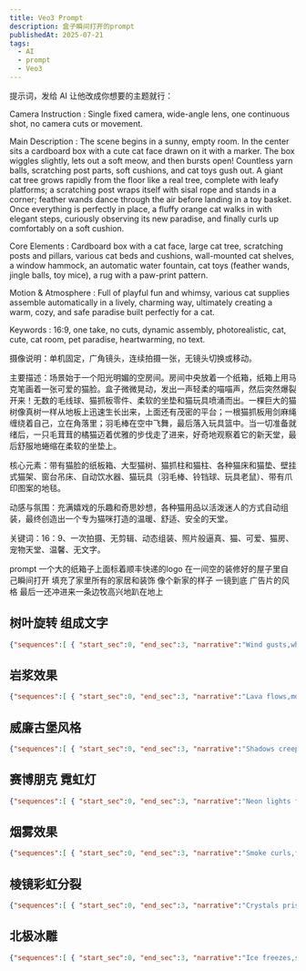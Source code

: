 ```yaml
---
title: Veo3 Prompt
description: 盒子瞬间打开的prompt
publishedAt: 2025-07-21
tags:
  - AI
  - prompt
  - Veo3
---
```


提示词，发给 AI 让他改成你想要的主题就行：

Camera Instruction : Single fixed camera, wide-angle lens, one continuous shot, no camera cuts or movement.

Main Description : The scene begins in a sunny, empty room. In the center sits a cardboard box with a cute cat face drawn on it with a marker. The box wiggles slightly, lets out a soft meow, and then bursts open! Countless yarn balls, scratching post parts, soft cushions, and cat toys gush out. A giant cat tree grows rapidly from the floor like a real tree, complete with leafy platforms; a scratching post wraps itself with sisal rope and stands in a corner; feather wands dance through the air before landing in a toy basket. Once everything is perfectly in place, a fluffy orange cat walks in with elegant steps, curiously observing its new paradise, and finally curls up comfortably on a soft cushion.

Core Elements : Cardboard box with a cat face, large cat tree, scratching posts and pillars, various cat beds and cushions, wall-mounted cat shelves, a window hammock, an automatic water fountain, cat toys (feather wands, jingle balls, toy mice), a rug with a paw-print pattern.

Motion & Atmosphere : Full of playful fun and whimsy, various cat supplies assemble automatically in a lively, charming way, ultimately creating a warm, cozy, and safe paradise built perfectly for a cat.

Keywords : 16:9, one take, no cuts, dynamic assembly, photorealistic, cat, cute, cat room, pet paradise, heartwarming, no text.

摄像说明：单机固定，广角镜头，连续拍摄一张，无镜头切换或移动。

主要描述：场景始于一个阳光明媚的空房间。房间中央放着一个纸箱，纸箱上用马克笔画着一张可爱的猫脸。盒子微微晃动，发出一声轻柔的喵喵声，然后突然爆裂开来！无数的毛线球、猫抓板零件、柔软的坐垫和猫玩具喷涌而出。一棵巨大的猫树像真树一样从地板上迅速生长出来，上面还有茂密的平台；一根猫抓板用剑麻绳缠绕着自己，立在角落里；羽毛棒在空中飞舞，最后落入玩具篮中。当一切准备就绪后，一只毛茸茸的橘猫迈着优雅的步伐走了进来，好奇地观察着它的新天堂，最后舒服地蜷缩在柔软的坐垫上。

核心元素：带有猫脸的纸板箱、大型猫树、猫抓柱和猫柱、各种猫床和猫垫、壁挂式猫架、窗台吊床、自动饮水器、猫玩具（羽毛棒、铃铛球、玩具老鼠）、带有爪印图案的地毯。

动感与氛围：充满嬉戏的乐趣和奇思妙想，各种猫用品以活泼迷人的方式自动组装，最终创造出一个专为猫咪打造的温暖、舒适、安全的天堂。

关键词：16：9、一次拍摄、无剪辑、动态组装、照片般逼真、猫、可爱、猫房、宠物天堂、温馨、无文字。

prompt 一个大的纸箱子上面标着顺丰快递的logo 在一间空的装修好的屋子里自己瞬间打开 填充了家里所有的家居和装饰 像个新家的样子 一镜到底  广告片的风格 最后一还冲进来一条边牧高兴地趴在地上


## 树叶旋转 组成文字

```json
{"sequences":[ { "start_sec":0, "end_sec":3, "narrative":"Wind gusts,whirl '深度放空' in leaves.", "visuals":{ "camera_setup":"Cinematic,55mm,f/1.7", "motion":"Whirl spin", "lighting":"Autumn golden rays", "effects":["Leaf twirls","Gust trails"] }, "environment":{ "setting":"Windy forest glade", "atmosphere":"Rustle leaves,branch sways", "props":["Fallen logs"] }, "entities":[ { "type":"text", "details":"'深度放空' leafy font,brown-green", "behaviors":["Gathers debris","Spins vortex"], "interactions":"Leaves circle" } ], "audio_layers":{ "background":"Wind howl -10dB", "dialogue":[], "effects":["Leaf rustles"] } }, { "start_sec":3, "end_sec":5, "narrative":"Letters settle,flutter with breeze.", "visuals":{ "camera_setup":"Cinematic,55mm,f/1.7", "motion":"Settle down", "lighting":"Soft dappled shade", "effects":["Flutter settle","Dust motes"] }, "environment":{ "setting":"Windy forest glade", "atmosphere":"Rustle leaves,branch sways", "props":["Fallen logs"] }, "entities":[ { "type":"text", "details":"'深度放空' leafy font,brown-green", "behaviors":["Lands firm","Quivers lightly"], "interactions":"Breeze scatters" }}
```

## 岩浆效果

```json
{"sequences":[ { "start_sec":0, "end_sec":3, "narrative":"Lava flows,mold 'VEO3' in magma.", "visuals":{ "camera_setup":"Cinematic,35mm,f/2.8", "motion":"Flow track", "lighting":"Molten red orange", "effects":["Lava bubbles","Heat distort"] }, "environment":{ "setting":"Active volcano crater", "atmosphere":"Ash clouds,rumble quakes", "props":["Rock fissures"] }, "entities":[ { "type":"text", "details":"'VEO3' molten font,red-yellow", "behaviors":["Melts shape","Bubbles surface"], "interactions":"Lava drips" } ], "audio_layers":{ "background":"Rumble lava -10dB", "dialogue":[], "effects":["Bubble bursts"] } }, { "start_sec":3, "end_sec":5, "narrative":"Letters harden,crack with glow.", "visuals":{ "camera_setup":"Cinematic,35mm,f/2.8", "motion":"Cool zoom", "lighting":"Cooling ember fade", "effects":["Crack lines","Smoke wisps"] }, "environment":{ "setting":"Active volcano crater", "atmosphere":"Ash clouds,rumble quakes", "props":["Rock fissures"] }, "entities":[ { "type":"text", "details":"'VEO3' molten font,red-yellow", "behaviors":["Solidifies firm","Pulses heat"], "interactions":"Smoke rises" }}

```

## 威廉古堡风格
```json
{"sequences":[ { "start_sec":0, "end_sec":3, "narrative":"Shadows creep,outline 'VEO3' in dark.", "visuals":{ "camera_setup":"Cinematic,50mm,f/1.8", "motion":"Creep in", "lighting":"Low key moonlight", "effects":["Shadow tendrils","Eerie fade"] }, "environment":{ "setting":"Haunted gothic hall", "atmosphere":"Dust motes,echo whispers", "props":["Candle flickers"] }, "entities":[ { "type":"text", "details":"'VEO3' spooky font,black-purple", "behaviors":["Forms silhouettes","Twists menacing"], "interactions":"Shadows dance" } ], "audio_layers":{ "background":"Ominous drone -11dB", "dialogue":[], "effects":["Creak sounds"] } }, { "start_sec":3, "end_sec":5, "narrative":"Letters manifest,glow with phantom light.", "visuals":{ "camera_setup":"Cinematic,50mm,f/1.8", "motion":"Reveal spin", "lighting":"Ghostly inner shine", "effects":["Phantom auras","Subtle dissipate"] }, "environment":{ "setting":"Haunted gothic hall", "atmosphere":"Dust motes,echo whispers", "props":["Candle flickers"] }, "entities":[ { "type":"text", "details":"'VEO3' spooky font,black-purple", "behaviors":["Solidifies eerie","Pulses haunt"], "interactions":"Light casts shadows" }}
```

## 赛博朋克 霓虹灯
```json
{"sequences":[ { "start_sec":0, "end_sec":3, "narrative":"Neon lights flicker,trace 'VEO3' in glow.", "visuals":{ "camera_setup":"Cinematic,28mm,f/2.0", "motion":"Pulse zoom", "lighting":"Vibrant cyber hues", "effects":["Glow pulses","Circuit traces"] }, "environment":{ "setting":"Futuristic city night", "atmosphere":"Rain slick,holo ads", "props":["Towering billboards"] }, "entities":[ { "type":"text", "details":"'VEO3' cyber font,pink-blue", "behaviors":["Ignites lines","Flickers sync"], "interactions":"Neon reflects" } ], "audio_layers":{ "background":"Synth wave -10dB", "dialogue":[], "effects":["Electric hums"] } }, { "start_sec":3, "end_sec":5, "narrative":"Letters surge,explode with sparks.", "visuals":{ "camera_setup":"Cinematic,28mm,f/2.0", "motion":"Energy burst", "lighting":"Intense flare bursts", "effects":["Spark showers","Halo effects"] }, "environment":{ "setting":"Futuristic city night", "atmosphere":"Rain slick,holo ads", "props":["Towering billboards"] }, "entities":[ { "type":"text", "details":"'VEO3' cyber font,pink-blue", "behaviors":["Expands bright","Crackles power"], "interactions":"Sparks rain" }}
```

## 烟雾效果

```json
{"sequences":[ { "start_sec":0, "end_sec":3, "narrative":"Smoke curls,forge 'VEO3' in haze.", "visuals":{ "camera_setup":"Cinematic,45mm,f/2.1", "motion":"Swirl in", "lighting":"Dim ember underlight", "effects":["Smoke tendrils","Dissipate slow"] }, "environment":{ "setting":"Mystic ritual chamber", "atmosphere":"Incense wafts,shadow plays", "props":["Altar stones"] }, "entities":[ { "type":"text", "details":"'VEO3' smoky font,grey-red", "behaviors":["Coils form","Wafts ethereal"], "interactions":"Smoke envelops" } ], "audio_layers":{ "background":"Low chant -11dB", "dialogue":[], "effects":["Whisper winds"] } }, { "start_sec":3, "end_sec":5, "narrative":"Letters clear,glow with embers.", "visuals":{ "camera_setup":"Cinematic,45mm,f/2.1", "motion":"Reveal push", "lighting":"Inner fire pulse", "effects":["Ember floats","Heat shimmer"] }, "environment":{ "setting":"Mystic ritual chamber", "atmosphere":"Incense wafts,shadow plays", "props":["Altar stones"] }, "entities":[ { "type":"text", "details":"'VEO3' smoky font,grey-red", "behaviors":["Sharpens edges","Flares subtly"], "interactions":"Embers spark" }}
```

## 棱镜彩虹分裂

```json
{"sequences":[ { "start_sec":0, "end_sec":3, "narrative":"Crystals prism,split 'VEO3' in rainbows.", "visuals":{ "camera_setup":"Cinematic,90mm,f/1.5", "motion":"Refract turn", "lighting":"Spectrum color bursts", "effects":["Light rays","Prism flares"] }, "environment":{ "setting":"Crystal cavern glow", "atmosphere":"Echo drips,light dances", "props":["Gem clusters"] }, "entities":[ { "type":"text", "details":"'VEO3' prismatic font,multi-hue", "behaviors":["Splits beams","Shifts colors"], "interactions":"Rays bend" } ], "audio_layers":{ "background":"Harmonic chimes -9dB", "dialogue":[], "effects":["Crystal rings"] } }, { "start_sec":3, "end_sec":5, "narrative":"Letters unify,shine with spectrum.", "visuals":{ "camera_setup":"Cinematic,90mm,f/1.5", "motion":"Unite focus", "lighting":"Unified rainbow glow", "effects":["Color merge","Halo pulses"] }, "environment":{ "setting":"Crystal cavern glow", "atmosphere":"Echo drips,light dances", "props":["Gem clusters"] }, "entities":[ { "type":"text", "details":"'VEO3' prismatic font,multi-hue", "behaviors":["Combines vivid","Radiates bright"], "interactions":"Spectrum swirls" }}
```

## 北极冰雕

```json
{"sequences":[ { "start_sec":0, "end_sec":3, "narrative":"Ice freezes,sculpt 'VEO3' in frost.", "visuals":{ "camera_setup":"Cinematic,50mm,f/1.8", "motion":"Frost spread", "lighting":"Cool arctic blue", "effects":["Crystal growth","Freeze crackle"] }, "environment":{ "setting":"Frozen tundra plain", "atmosphere":"Blizzard flurries,snow drifts", "props":["Icy spikes"] }, "entities":[ { "type":"text", "details":"'VEO3' crystalline font,white-silver", "behaviors":["Forms layers","Glints light"], "interactions":"Frost expands" } ], "audio_layers":{ "background":"Wind chill -12dB", "dialogue":[], "effects":["Ice forms"] } }, { "start_sec":3, "end_sec":5, "narrative":"Letters solidify,shimmer with snow.", "visuals":{ "camera_setup":"Cinematic,50mm,f/1.8", "motion":"Pan glide", "lighting":"Reflective ice shine", "effects":["Snow dust","Subtle melt"] }, "environment":{ "setting":"Frozen tundra plain", "atmosphere":"Blizzard flurries,snow drifts", "props":["Icy spikes"] }, "entities":[ { "type":"text", "details":"'VEO3' crystalline font,white-silver", "behaviors":["Hardens firm","Sparks cold"], "interactions":"Snow settles" }}
```

